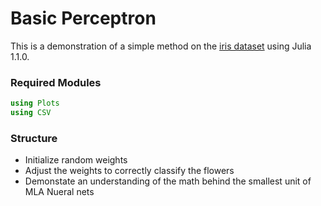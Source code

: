 # Basic Perceptron
This is a demonstration of a simple method on the [iris dataset](https://archive.ics.uci.edu/ml/datasets/Iris) using Julia 1.1.0.
### Required Modules
```julia
using Plots
using CSV
```
### Structure
* Initialize random weights
* Adjust the weights to correctly classify the flowers
* Demonstate an understanding of the math behind the smallest unit of MLA Nueral nets

